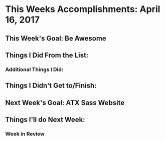 # This Weeks Accomplishments: April 16, 2017

## This Week's Goal: Be Awesome

## Things I Did From the List:

### Additional Things I Did:

## Things I Didn't Get to/Finish:

## Next Week's Goal: ATX Sass Website

## Things I'll do Next Week:

### Week in Review
